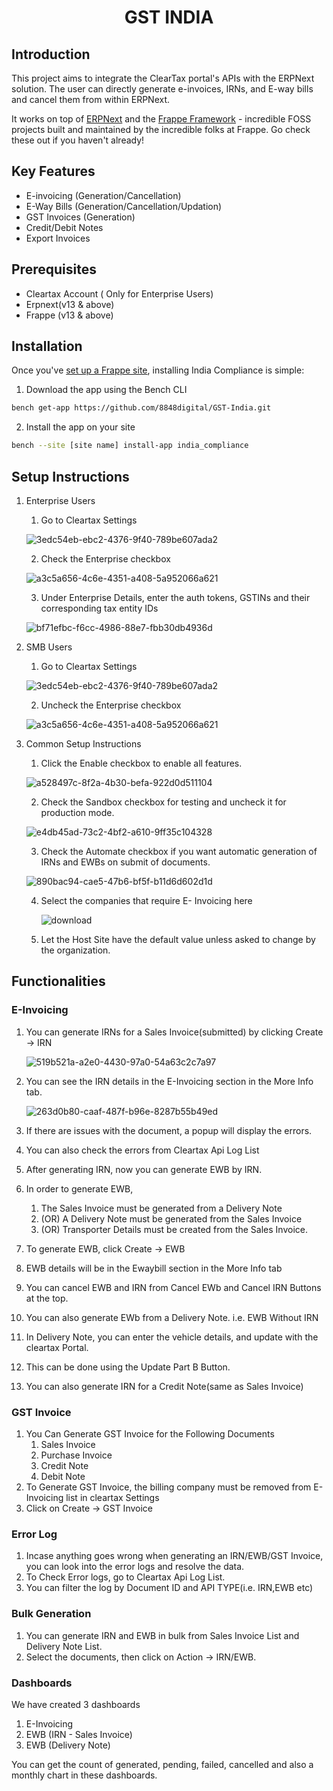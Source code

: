 <div align="center">

<!-- TODO: add link to website once it is ready -->
<h1>GST INDIA</h1>

</div>



## Introduction

This project aims to integrate the ClearTax portal's APIs with the ERPNext solution. The user can directly generate e-invoices, IRNs, and E-way bills and cancel them from within ERPNext.

It works on top of [ERPNext](https://github.com/frappe/erpnext) and the [Frappe Framework](https://github.com/frappe/frappe) - incredible FOSS projects built and maintained by the incredible folks at Frappe. Go check these out if you haven't already!

## Key Features

- E-invoicing (Generation/Cancellation)
- E-Way Bills (Generation/Cancellation/Updation)
- GST Invoices (Generation)
- Credit/Debit Notes
- Export Invoices


## Prerequisites

- Cleartax Account ( Only for Enterprise Users)
- Erpnext(v13 & above)
- Frappe (v13 & above)

## Installation

Once you've [set up a Frappe site](https://frappeframework.com/docs/v14/user/en/installation/), installing India Compliance is simple:


1. Download the app using the Bench CLI

  ```bash
  bench get-app https://github.com/8848digital/GST-India.git
  ```

2. Install the app on your site

  ```bash
  bench --site [site name] install-app india_compliance
  ```

## Setup Instructions

1. Enterprise Users
    1. Go to Cleartax Settings
    
      ![3edc54eb-ebc2-4376-9f40-789be607ada2](https://user-images.githubusercontent.com/48561545/206153841-efcdbda0-33f1-4607-9e6c-bf4fcb44b35d.png)
      
    2. Check the Enterprise checkbox
    
      ![a3c5a656-4c6e-4351-a408-5a952066a621](https://user-images.githubusercontent.com/48561545/206154012-583a8108-a845-46ff-8c24-cd9cd9aa3ce9.png)
      
    3. Under Enterprise Details, enter the auth tokens, GSTINs and their corresponding tax entity IDs
    
      ![bf71efbc-f6cc-4986-88e7-fbb30db4936d](https://user-images.githubusercontent.com/48561545/206154488-77bdcd35-e214-4987-9aab-630fb4a7e4b0.png)
      
2. SMB Users

     1. Go to Cleartax Settings
    
      ![3edc54eb-ebc2-4376-9f40-789be607ada2](https://user-images.githubusercontent.com/48561545/206153841-efcdbda0-33f1-4607-9e6c-bf4fcb44b35d.png)
      
    2. Uncheck the Enterprise checkbox
    
      ![a3c5a656-4c6e-4351-a408-5a952066a621](https://user-images.githubusercontent.com/48561545/206154012-583a8108-a845-46ff-8c24-cd9cd9aa3ce9.png)
    
3. Common Setup Instructions
      
    1. Click the Enable checkbox to enable all features.
    
      ![a528497c-8f2a-4b30-befa-922d0d511104](https://user-images.githubusercontent.com/48561545/206154731-e82b4746-744b-4d0f-ad6d-88f30aa5c126.png)
      
    2. Check the Sandbox checkbox for testing and uncheck it for production mode.
    
      ![e4db45ad-73c2-4bf2-a610-9ff35c104328](https://user-images.githubusercontent.com/48561545/206154931-dc22a05e-3958-497c-9e20-793f926b5641.png)
      
    3. Check the Automate checkbox if you want automatic generation of IRNs and EWBs on submit of documents.
    
      ![890bac94-cae5-47b6-bf5f-b11d6d602d1d](https://user-images.githubusercontent.com/48561545/206155163-323c2387-cd2b-4f6a-aedf-92318ee81886.png)
      
    4. Select the companies that require E- Invoicing here
    
       ![download](https://user-images.githubusercontent.com/48561545/206155995-9673c24a-9c64-4612-887c-4bdcacfc4b49.png)
       
    5. Let the Host Site have the default value unless asked to change by the organization.

        
## Functionalities

### E-Invoicing

   1. You can generate IRNs for a Sales Invoice(submitted) by clicking Create -> IRN
   
      ![519b521a-a2e0-4430-97a0-54a63c2c7a97](https://user-images.githubusercontent.com/48561545/206352385-fb397afb-508f-4899-815c-12e18ebeb64f.png)

   2. You can see the IRN details in the E-Invoicing section in the More Info tab.
   
      ![263d0b80-caaf-487f-b96e-8287b55b49ed](https://user-images.githubusercontent.com/48561545/206352467-ff6be3b3-5ab6-4814-8ed0-b0da9d04544b.png)

      
   3. If there are issues with the document, a popup will display the errors.
   4. You can also check the errors from Cleartax Api Log List
   5. After generating IRN, now you can generate EWB by IRN.
   6. In order to generate EWB, 
      1. The Sales Invoice must be generated from a Delivery Note
      2.  (OR) A Delivery Note must be generated from the Sales Invoice
      3.  (OR) Transporter Details must be created from the Sales Invoice.
   7. To generate EWB, click Create -> EWB 
   8. EWB details will be in the Ewaybill section in the More Info tab
   9. You can cancel EWB and IRN from Cancel EWb and Cancel IRN Buttons at the top.
   10. You can also generate EWb from a Delivery Note. i.e. EWB Without IRN
   11. In Delivery Note, you can enter the vehicle details, and update with the cleartax Portal. 
   12. This can be done using the Update Part B Button.
   13. You can also generate IRN for a Credit Note(same as Sales Invoice)

### GST Invoice
  1. You Can Generate GST Invoice for the Following Documents
      1. Sales Invoice
      2. Purchase Invoice
      3. Credit Note
      4. Debit Note
  2. To Generate GST Invoice, the billing company must be removed from E-Invoicing list in cleartax Settings
  3. Click on Create -> GST Invoice
   
### Error Log
   1. Incase anything goes wrong when generating an IRN/EWB/GST Invoice, you can look into the error logs and resolve the data.
   2. To Check Error logs, go to Cleartax Api Log List.
   3. You can filter the log by Document ID and API TYPE(i.e. IRN,EWB etc)
   
### Bulk Generation
   1. You can generate IRN and EWB in bulk from Sales Invoice List and Delivery Note List.
   2. Select the documents, then click on Action -> IRN/EWB.

### Dashboards
   We have created 3 dashboards
   1. E-Invoicing
   2. EWB (IRN - Sales Invoice)
   3. EWB (Delivery Note)
   
   You can get the count of generated, pending, failed, cancelled and also a monthly chart in these dashboards.
  
    

  






